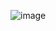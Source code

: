![image](https://github.com/kaos981/Tastiera-Italiana-Developer-Windows-10/assets/23090879/e23ee8c3-ad75-4d21-b810-6df2d7997762)
